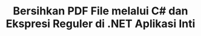 ---
############################# Static ############################
layout: "auto-gen-gist"
draft: false
path: "id/redaction/net/regex/pdf"
otherformats: CSV DOC DOCM DOCX DOT DOTM DOTX POT POTM PPS PPSM PPSX PPT PPTM PPTX RTF XLS XLSM XLSX XLT XLTM XLTX  

############################# Head ############################
head_title: "Redact PDF Dokumen menggunakan Ekspresi Reguler melalui .NET Core"
head_description: "Kurangi informasi sensitif menggunakan ekspresi reguler dari dokumen dengan format berbeda"

############################# Header ############################
title: "Bersihkan PDF File melalui C# dan Ekspresi Reguler di .NET Aplikasi Inti"
description: "Temukan dan hapus informasi sensitif dari Dokumen, Spreadsheet & Presentasi Office & OpenOffice serta PDF di Windows, Linux & macOS"

################### SubMenu/Download Button #####################
submenu:
    enable: true

############################# About ############################
about:
    enable: true
    title: "Redaksi Teks Dokumen untuk .NET API"
    content: |
        Antarmuka tunggal format-independen untuk sanitasi informasi sensitif dan rahasia dari dokumen dan gambar PDF, Word, Excel, PowerPoint, termasuk kemampuan untuk mengubah metadata dan menghapus komentar. Dengan alat GroupDocs.Redaction for .NET Anda dapat menyunting informasi rahasia dan menyimpan dokumen yang telah disunting di PDF, mengubah semua halaman menjadi gambar raster atau menyimpan dokumen dalam format aslinya untuk pengeditan lebih lanjut.

############################# Steps ############################
steps:
    enable: true
    title_left: "Sunting Teks dari PDF menggunakan Ekspresi Reguler melalui C#"
    content_left: |
        [GroupDocs.Redaction](id//redaction/net/) memungkinkan pengembang .NET menggunakan kekuatan penuh ekspresi reguler untuk menyunting file PDF dengan beberapa langkah mudah.

        *   Buat instance kelas [Redactor](https://apireference.groupdocs.com/redaction/net/groupdocs.redaction/redactor) & muat PDF file
        *   Buat instance kelas [RegexRedaction](https://apireference.groupdocs.com/redaction/net/groupdocs.redaction.redactions/regexredaction) untuk menemukan dan mengganti teks
        *   Panggil metode [Redactor.Apply](https://apireference.groupdocs.com/redaction/net/groupdocs.redaction/redactor/methods/apply/index) dengan objek RegexRedaction
        
    title_right: "Mulai dengan API Redaksi"
    content_right: |
        Instal dari baris perintah sebagai ```nuget install GroupDocs.Redaction``` atau melalui Package Manager Console Visual Studio dengan ```Install-Package GroupDocs.Redaction```. 
        Atau, dapatkan penginstal MSI offline atau DLL dalam file ZIP dari [downloads](https://downloads.groupdocs.com/redaction/net), dan rujuk ke project Anda secara manual.  
        
    code: |
        ```cs
        using (Redactor redactor = new Redactor(@"sample.pdf"))
        {
        	redactor.Apply(new RegexRedaction("\\d{2}\\s*\\d{2}[^\\d]*\\d{6}", new ReplacementOptions(System.Drawing.Color.Blue)));
        	redactor.Save();
        }
        ```

############################# Demos ############################
demos:
    enable: true
############################# About Formats ############################
about_formats:
    enable: true
############################# More Formats ############################
more_formats:
    enable: true

############################# Back to top ###############################
back_to_top:
    enable: true
---